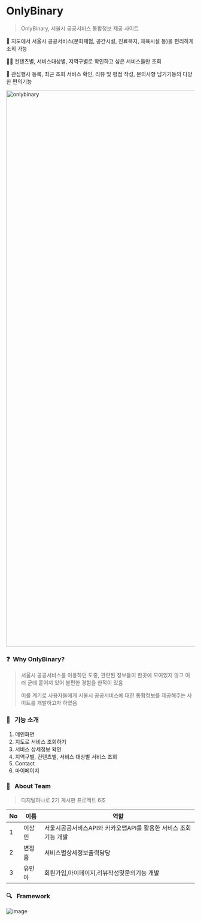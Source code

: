 # OnlyBinary
> OnlyBinary, 서울시 공공서비스 통합정보 제공 사이트

🏃 지도에서 서울시 공공서비스(문화체험, 공간시설, 진료복지, 체육시설 등)을 편리하게 조회 가능

🙆‍♂️ 컨텐츠별, 서비스대상별, 지역구별로 확인하고 싶은 서비스들만 조회

👥 관심행사 등록, 최근 조회 서비스 확인, 리뷰 및 평점 작성, 문의사항 남기기등의 다양한 편의기능

<img width="1486" alt="onlybinary" src="https://github.com/OnlyBinary/main_repo/assets/22533668/71aed3d3-2a74-44bd-94e5-d33bb75a68f9">

### ❓&nbsp; Why OnlyBinary?
> 서울시 공공서비스를 이용하던 도중, 관련된 정보들이 한곳에 모여있지 않고 여러 군데 흩어져 있어 불편한 경험을 한적이 있음
> 
> 이를 계기로 사용자들에게 서울시 공공서비스에 대한 통합정보를 제공해주는 사이트를 개발하고자 하였음

### :rocket: &nbsp; 기능 소개
1. 메인화면
2. 지도로 서비스 조회하기
3. 서비스 상세정보 확인
4. 지역구별, 컨텐츠별, 서비스 대상별 서비스 조회
5. Contact
6. 마이페이지

### :information_desk_person: &nbsp; About Team
> 디지털하나로 2기 게시판 프로젝트 6조
>
No|이름|역할|
---|---|---|
1|이상민| 서울시공공서비스API와 카카오맵API를 활용한 서비스 조회 기능 개발
2|변정흠|서비스별상세정보출력담당
3|유민아|회원가입,마이페이지,리뷰작성및문의기능 개발


### :mag: &nbsp; Framework
![image](https://github.com/OnlyBinary/main_repo/assets/22533668/23066a02-1eed-4f21-93e7-74c94220eac5)



